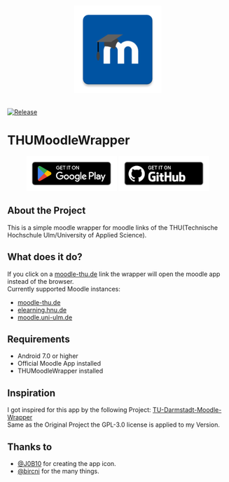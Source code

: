 <div align="center">
  <img width="200" src="./docs/assets/logo.png">
  <br><br>
</div>

[![Release](https://img.shields.io/github/v/release/wolfwarrior666/THUMoodleWrapper?include_prereleases&style=plastic)]( https://github.com/wolfwarrior666/THUMoodleWrapper/releases)

# THUMoodleWrapper

<div align="center">
<a href='https://play.google.com/store/apps/details?id=de.wolfwarrior.thu_moodle_wrapper'><img alt='Get it on Google Play' src='./docs/assets/badges/badge_googleplay.png' height='80px'/></a>
<!-- <a href='https://apt.izzysoft.de/fdroid/index/apk/development.parkenulm'><img alt='Get it on IzzyOnDroid' src='./docs/assets/badges/badge_izzyondroid.png' height='80px'/></a>-->
<a href='https://github.com/wolfwarrior666/THUMoodleWrapper/releases/latest'><img alt='Get it on Github' src='./docs/assets/badges/badge_github.png' height='80px'/></a>
</div>

## About the Project

This is a simple moodle wrapper for moodle links of the THU(Technische Hochschule Ulm/University of Applied Science). 

## What does it do?

If you click on a [moodle-thu.de](https://moodle-thu.de) link the wrapper will open the moodle app instead of the browser. </br>
Currently supported Moodle instances:

- [moodle-thu.de](https://moodle-thu.de)
- [elearning.hnu.de](https://elearning.hnu.de) 
- [moodle.uni-ulm.de](https://moodle.uni-ulm.de)

## Requirements

- Android 7.0 or higher
- Official Moodle App installed
- THUMoodleWrapper installed

## Inspiration

I got inspired for this app by the following Project: [TU-Darmstadt-Moodle-Wrapper](https://github.com/JonasBernard/TU-Darmstadt-Moodle-Wrapper)  
Same as the Original Project the GPL-3.0 license is applied to my Version.

## Thanks to

- [@J0B10](https://github.com/J0B10) for creating the app icon.
- [@bircni](https://github.com/bircni) for the many things.
